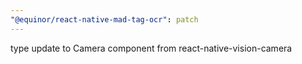 ```yaml
---
"@equinor/react-native-mad-tag-ocr": patch
---
```


type update to Camera component from react-native-vision-camera
